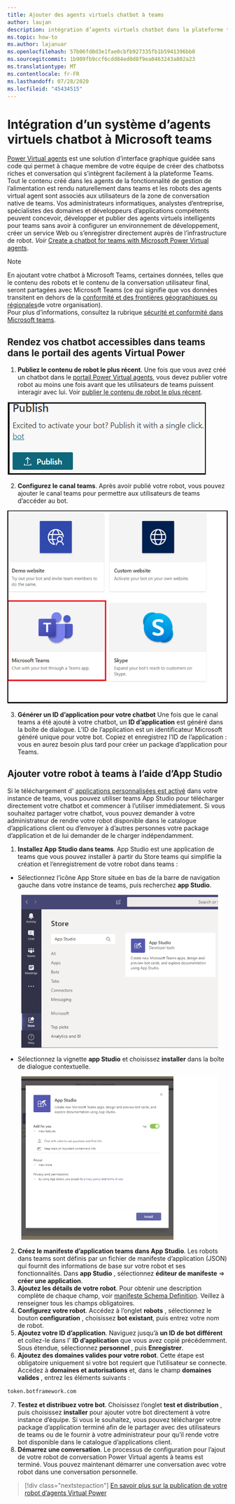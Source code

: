 ```yaml
---
title: Ajouter des agents virtuels chatbot à teams
author: laujan
description: intégration d’agents virtuels chatbot dans la plateforme teams
ms.topic: how-to
ms.author: lajanuar
ms.openlocfilehash: 57b06fd0d3e1fae0cbfb927335fb1b5941396bb0
ms.sourcegitcommit: 1b909fb9ccf6cdd84ed0d8f9ea0463243a802a23
ms.translationtype: MT
ms.contentlocale: fr-FR
ms.lasthandoff: 07/28/2020
ms.locfileid: "45434515"
---
```

# <a name="integrate-a-power-virtual-agents-chatbot-with-microsoft-teams"></a>Intégration d’un système d’agents virtuels chatbot à Microsoft teams

[Power Virtual agents](/power-virtual-agents/fundamentals-what-is-power-virtual-agents) est une solution d’interface graphique guidée sans code qui permet à chaque membre de votre équipe de créer des chatbotss riches et conversation qui s’intègrent facilement à la plateforme Teams. Tout le contenu créé dans les agents de la fonctionnalité de gestion de l’alimentation est rendu naturellement dans teams et les robots des agents virtual agent sont associés aux utilisateurs de la zone de conversation native de teams. Vos administrateurs informatiques, analystes d’entreprise, spécialistes des domaines et développeurs d’applications compétents peuvent concevoir, développer et publier des agents virtuels intelligents pour teams sans avoir à configurer un environnement de développement, créer un service Web ou s’enregistrer directement auprès de l’infrastructure de robot.  *Voir* [Create a chatbot for teams with Microsoft Power Virtual agents](../what-are-bots.md#create-a-chatbot-for-teams-with-microsoft-power-virtual-agents).

> [!NOTE]
> En ajoutant votre chatbot à Microsoft Teams, certaines données, telles que le contenu des robots et le contenu de la conversation utilisateur final, seront partagées avec Microsoft Teams (ce qui signifie que vos données transitent en dehors de la [conformité et des frontières géographiques ou régionales](/power-virtual-agents/data-location)de votre organisation). <br/>
> Pour plus d’informations, consultez la rubrique [sécurité et conformité dans Microsoft teams](/MicrosoftTeams/security-compliance-overview).

## <a name="make-your-chatbot-reachable-in-teams-in-the-power-virtual-agents-portal"></a>Rendez vos chatbot accessibles dans teams dans le portail des agents Virtual Power

1. **Publiez le contenu de robot le plus récent**.  Une fois que vous avez créé un chatbot dans le [portail Power Virtual agents](https://powervirtualagents.microsoft.com), vous devez publier votre robot au moins une fois avant que les utilisateurs de teams puissent interagir avec lui. Voir [publier le contenu de robot le plus récent](/power-virtual-agents/publication-fundamentals-publish-channels#publish-the-latest-bot-content).

![publier dans le portail des agents Virtual Power](../../assets/images/pva-publish.png)

2. **Configurez le canal teams**. Après avoir publié votre robot, vous pouvez ajouter le canal teams pour permettre aux utilisateurs de teams d’accéder au bot.

![canaux dans le portail des agents Virtual Power](../../assets/images/pva-channels.png)

3. **Générer un ID d’application pour votre chatbot**  Une fois que le canal teams a été ajouté à votre chatbot, un **ID d’application** est généré dans la boîte de dialogue. L’ID de l’application est un identificateur Microsoft généré unique pour votre bot.  Copiez et enregistrez l’ID de l’application : vous en aurez besoin plus tard pour créer un package d’application pour Teams.

## <a name="add-your-bot-to-teams-using-app-studio"></a>Ajouter votre robot à teams à l’aide d’App Studio

Si le téléchargement d' [applications personnalisées est activé](/microsoftteams/admin-settings) dans votre instance de teams, vous pouvez utiliser teams App Studio pour télécharger directement votre chatbot et commencer à l’utiliser immédiatement. Si vous souhaitez partager votre chatbot, vous pouvez demander à votre administrateur de rendre votre robot disponible dans le catalogue d’applications client ou d’envoyer à d’autres personnes votre package d’application et de lui demander de le charger indépendamment.

1. **Installez App Studio dans teams**. App Studio est une application de teams que vous pouvez installer à partir du Store teams qui simplifie la création et l’enregistrement de votre robot dans teams : 

  * Sélectionnez l’icône App Store située en bas de la barre de navigation gauche dans votre instance de teams, puis recherchez **app Studio**.
>
&emsp;&emsp; <img  width="450px" title="Recherche d’App Studio dans le Store" src="../../assets/images/get-started/app-studio-store.png"/>    

  * Sélectionnez la vignette **app Studio** et choisissez **installer** dans la boîte de dialogue contextuelle.
>
&emsp;&emsp; <img  width="450px" title="Installation d’App Studio" src="../../assets/images/get-started/app-studio-install.png"/>

2. **Créez le manifeste d’application teams dans App Studio**.  Les robots dans teams sont définis par un fichier de manifeste d’application (JSON) qui fournit des informations de base sur votre robot et ses fonctionnalités. Dans **app Studio** , sélectionnez **éditeur de manifeste**   =>  **créer une application**.
3. **Ajoutez les détails de votre robot**. Pour obtenir une description complète de chaque champ, voir [manifeste Schema Definition](../../resources/schema/manifest-schema.md). Veillez à renseigner tous les champs obligatoires.
4. **Configurez votre robot**. Accédez à l’onglet **robots** , sélectionnez le bouton **configuration** , choisissez **bot existant**, puis entrez votre nom de robot.
5. **Ajoutez votre ID d’application**. Naviguez jusqu’à **un ID de bot différent** et collez-le dans l' **ID d’application** que vous avez copié précédemment. Sous étendue, sélectionnez **personnel** , puis **Enregistrer**.
6. **Ajoutez des domaines valides pour votre robot**.  Cette étape est obligatoire uniquement si votre bot requiert que l’utilisateur se connecte. Accédez à **domaines et autorisations** et, dans le champ **domaines valides** , entrez les éléments suivants :

```bash
token.botframework.com
```

7.  **Testez et distribuez votre bot**. Choisissez l’onglet **test et distribution** , puis choisissez **installer** pour ajouter votre bot directement à votre instance d’équipe. Si vous le souhaitez, vous pouvez télécharger votre package d’application terminé afin de le partager avec des utilisateurs de teams ou de le fournir à votre administrateur pour qu’il rende votre bot disponible dans le catalogue d’applications client.
8. **Démarrez une conversation**. Le processus de configuration pour l’ajout de votre robot de conversation Power Virtual agents à teams est terminé. Vous pouvez maintenant démarrer une conversation avec votre robot dans une conversation personnelle.

> [!div class="nextstepaction"]
> [En savoir plus sur la publication de votre robot d’agents Virtual Power](/power-virtual-agents/publication-fundamentals-publish-channels)
